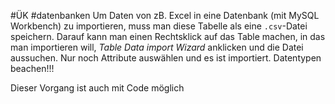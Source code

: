 #ÜK
#datenbanken
Um Daten von zB. Excel in eine Datenbank (mit MySQL Workbench) zu importieren, muss man diese Tabelle als eine `.csv`-Datei speichern. Darauf kann man einen Rechtsklick auf das Table machen, in das man importieren will, *Table Data import Wizard* anklicken und die Datei aussuchen. Nur noch Attribute auswählen und es ist importiert. Datentypen beachen!!!

Dieser Vorgang ist auch mit Code möglich